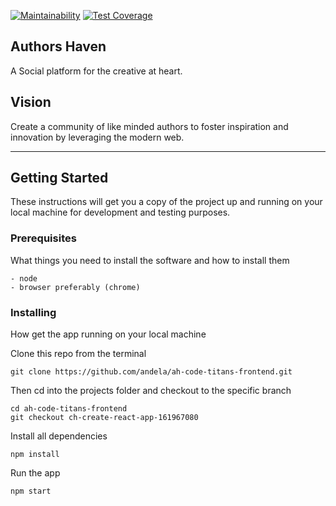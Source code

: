 [![Maintainability](https://api.codeclimate.com/v1/badges/f029fa69e8fbc6173e2a/maintainability)](https://codeclimate.com/github/andela/ah-code-titans-frontend/maintainability) [![Test Coverage](https://api.codeclimate.com/v1/badges/f029fa69e8fbc6173e2a/test_coverage)](https://codeclimate.com/github/andela/ah-code-titans-frontend/test_coverage)

## Authors Haven

A Social platform for the creative at heart.

## Vision

Create a community of like minded authors to foster inspiration and innovation
by leveraging the modern web.

---

## Getting Started

These instructions will get you a copy of the project up and running on your local machine for development and testing purposes.

### Prerequisites

What things you need to install the software and how to install them

```
- node
- browser preferably (chrome)
```

### Installing

How get the app running on your local machine

Clone this repo from the terminal

```
git clone https://github.com/andela/ah-code-titans-frontend.git
```

Then cd into the projects folder and checkout to the specific branch
```
cd ah-code-titans-frontend
git checkout ch-create-react-app-161967080
```

Install all dependencies

```
npm install
```

Run the app

```
npm start
```
